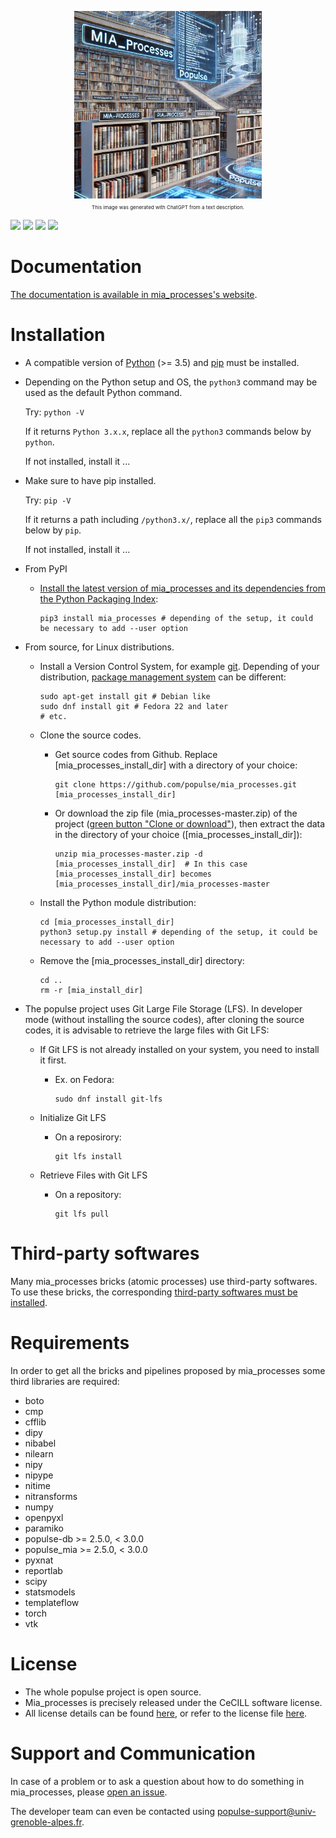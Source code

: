 <p align="center" >
	<img src="https://github.com/populse/mia_processes/blob/master/mia_processes/sources_images/Logo_mia_processes.jpg" alt="mia_processes logo" height="300" width="300">
    <br />
    <span style="font-size: 8px;">This image was generated with ChatGPT from a text description.</span>
</p>

<!-- [![](https://codecov.io/github/populse/mia_processes/coverage.svg?branch=master)](https://codecov.io/github/populse/mia_processes) -->
[![](https://img.shields.io/badge/license-CeCILL-blue.svg)](https://github.com/populse/mia_processes/blob/master/LICENSE)
[![](https://img.shields.io/pypi/v/mia_processes.svg)](https://pypi.org/project/mia_processes/)
[![](https://img.shields.io/badge/python-3.9%2C%203.10%2C%203.11-yellow.svg)](#)
[![](https://img.shields.io/badge/platform-Linux%2C%20OSX%2C%20Windows-orange.svg)](#)

# Documentation

[The documentation is available in mia_processes's website](https://populse.github.io/mia_processes).

# Installation

* A compatible version of [Python](https://www.python.org/) (>= 3.5) and [pip](https://packaging.python.org/guides/tool-recommendations/) must be installed.

* Depending on the Python setup and OS, the `python3` command may be used as the default Python command.

    Try:
        `python -V`

    If it returns `Python 3.x.x`, replace all the `python3` commands below by `python`.

    If not installed, install it ...

 * Make sure to have pip installed.

    Try:
        `pip -V`

    If it returns a path including `/python3.x/`, replace all the `pip3` commands below by `pip`.

    If not installed, install it ...

* From PyPI

  * [Install the latest version of mia_processes and its dependencies from the Python Packaging Index](https://docs.python.org/3/installing/index.html):

        pip3 install mia_processes # depending of the setup, it could be necessary to add --user option

* From source, for Linux distributions.

  * Install a Version Control System, for example [git](https://git-scm.com/book/en/v2/Getting-Started-About-Version-Control). Depending of your distribution, [package management system](https://en.wikipedia.org/wiki/Package_manager) can be different:

        sudo apt-get install git # Debian like
        sudo dnf install git # Fedora 22 and later
        # etc.

  * Clone the source codes.

    * Get source codes from Github. Replace [mia_processes_install_dir] with a directory of your choice:

          git clone https://github.com/populse/mia_processes.git [mia_processes_install_dir]

    * Or download the zip file (mia_processes-master.zip) of the project ([green button "Clone or download"](https://github.com/populse/mia_processes)), then extract the data in the directory of your choice ([mia_processes_install_dir]):

          unzip mia_processes-master.zip -d [mia_processes_install_dir]  # In this case [mia_processes_install_dir] becomes [mia_processes_install_dir]/mia_processes-master

  * Install the Python module distribution:

        cd [mia_processes_install_dir]
        python3 setup.py install # depending of the setup, it could be necessary to add --user option

  * Remove the [mia_processes_install_dir] directory:

        cd ..
        rm -r [mia_install_dir]

* The populse project uses Git Large File Storage (LFS). In developer mode (without installing the source codes), after cloning the source codes, it is advisable to retrieve the large files with Git LFS:

    * If Git LFS is not already installed on your system, you need to install it first.

        * Ex. on Fedora:

              sudo dnf install git-lfs

    * Initialize Git LFS

        * On a reposirory:

              git lfs install

    * Retrieve Files with Git LFS

        * On a repository:

              git lfs pull

# Third-party softwares

Many mia_processes bricks (atomic processes) use third-party softwares. To use these bricks, the corresponding [third-party softwares must be installed](https://populse.github.io/populse_mia/html/installation/3rd-party_installations.html).


# Requirements

In order to get all the bricks and pipelines proposed by mia_processes some third libraries are required:
* boto
* cmp
* cfflib
* dipy
* nibabel
* nilearn
* nipy
* nipype
* nitime
* nitransforms
* numpy
* openpyxl
* paramiko
* populse-db >= 2.5.0, < 3.0.0
* populse_mia >= 2.5.0, < 3.0.0
* pyxnat
* reportlab
* scipy
* statsmodels
* templateflow
* torch
* vtk

# License

* The whole populse project is open source.
* Mia_processes is precisely released under the CeCILL software license.
* All license details can be found [here](http://cecill.info/licences/Licence_CeCILL_V2.1-en.html), or refer to the license file [here](https://github.com/populse/mia_processes/blob/master/LICENSE).

# Support and Communication

In case of a problem or to ask a question about how to do something in mia_processes, please [open an issue](https://github.com/populse/mia_processes/issues).

The developer team can even be contacted using populse-support@univ-grenoble-alpes.fr.
